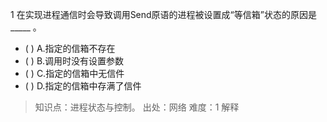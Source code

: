 1
在实现进程通信时会导致调用Send原语的进程被设置成“等信箱”状态的原因是_____ 。
- ( ) A.指定的信箱不存在 
- ( ) B.调用时没有设置参数 
- ( ) C.指定的信箱中无信件 
- ( ) D.指定的信箱中存满了信件

> 知识点：进程状态与控制。
> 出处：网络
> 难度：1
> 解释
